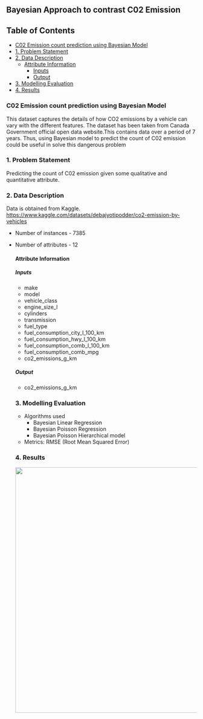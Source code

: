 ## Bayesian Approach to contrast C02 Emission

## Table of Contents

 - [C02 Emission count prediction using Bayesian Model](#co2-emission-count-prediction-using-bayesian-model)
- [1. Problem Statement](#1-problem-statement)
- [2. Data Description](#2-data-description)
  * [Attribute Information](#attribute-information)
    + [Inputs](#inputs)
    + [Output](#output)
- [3. Modelling Evaluation](#3-modelling-evaluation)
- [4. Results](#4-results)


### C02 Emission count prediction using Bayesian Model
This dataset captures the details of how CO2 emissions by a vehicle can vary with the different features. The dataset has been taken from Canada Government official open data website.This contains data over a period of 7 years. 
Thus, using Bayesian model to predict the count of C02 emission could be useful in solve this dangerous problem

### 1. Problem Statement
Predicting the count of C02 emission given some qualitative and quantitative attribute.

### 2. Data Description
Data is obtained from Kaggle.
https://www.kaggle.com/datasets/debajyotipodder/co2-emission-by-vehicles

- Number of instances - 7385
- Number of attributes - 12

    #### Attribute Information
    ##### Inputs
    - make 
    - model
    - vehicle_class
    - engine_size_l
    - cylinders 
    - transmission 
    - fuel_type  
    - fuel_consumption_city_l_100_km
    - fuel_consumption_hwy_l_100_km
    - fuel_consumption_comb_l_100_km
    - fuel_consumption_comb_mpg  
    - co2_emissions_g_km 
    
    ##### Output
    - co2_emissions_g_km 

    ### 3. Modelling Evaluation
    
    - Algorithms used
        - Bayesian Linear Regression
        - Bayesian Poisson Regression
        - Bayesian Poisson Hierarchical model
    - Metrics:  RMSE (Root Mean Squared Error)

    ### 4. Results
    
  <img src="https://user-images.githubusercontent.com/103529789/179559461-ad7fa0e7-6f73-485d-b5b7-d58df658d66d.png" width="650"/>
    
